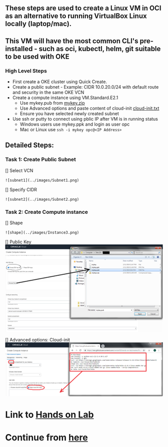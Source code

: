 ## These steps are used to create a Linux VM in OCI as an alternative to running VirtualBox Linux locally (laptop/mac).
## This VM will have the most common CLI's pre-installed - such as oci, kubectl, helm, git suitable to be used with OKE

### High Level Steps
* First create a OKE cluster using Quick Create.
* Create a public subnet - Example: CIDR 10.0.20.0/24 with default route and security in the same OKE VCN
* Create a compute instance using VM.Standard.E2.1
  * Use mykey.pub from [mykey.zip](https://github.com/venkat50/hands-on-lab/raw/master/OCI/mykeys.zip)
  * Use Advanced options and paste content of cloud-init [cloud-init.txt](https://github.com/venkat50/hands-on-lab/raw/master/OCI/cloud-init.txt)
  * Ensure you have selected newly created subnet
* Use ssh or putty to connect using pblic IP after VM is in running status
  * Windows users use mykey.ppk and login as user opc
  * Mac or Linux use ` ssh -i mykey opc@<IP Address> `
  
## Detailed Steps:

### Task 1: Create Public Subnet

[] Select VCN
        
    ![subnet1](../images/Subnet1.png)
    
[] Specify CIDR

    ![subnet2](../images/Subnet2.png)
    
   
    

### Task 2: Create Compute instance

[] Shape

    ![shape](../images/Instance3.png)
    
[] Public Key
    ![pubkey](../images/Instance4.png)
    
[] Advanced options: Cloud-init
    ![cloud-init](../images/Instance5.png)


# Link to [Hands on Lab](https://github.com/nagypeter/weblogic-operator-tutorial/blob/master/tutorials/domain-home-in-image.md)

# Continue from [here](https://github.com/nagypeter/weblogic-operator-tutorial/blob/master/tutorials/setup.oke.md#prepare-oci-cli-to-download-kubernetes-configuration-file)


